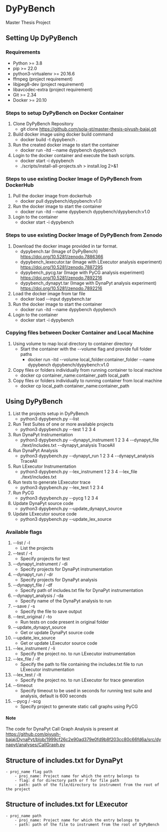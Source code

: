 # DyPyBench
Master Thesis Project

## Setting Up DyPyBench

### Requirements
- Python >= 3.8
- pip >= 22.0
- python3-virtualenv >= 20.16.6
- ffmpeg (project requirement)
- libjpeg8-dev (project requirement)
- libavcodec-extra (project requirement)
- Git >= 2.34
- Docker >= 20.10

### Steps to setup DyPyBench on Docker Container
1. Clone DyPyBench Repository
    - git clone https://github.com/sola-st/master-thesis-piyush-bajaj.git
2. Build docker image using docker build command
    - docker build -t dypybench .
3. Run the created docker image to start the container
    - docker run -itd --name dypybench dypybench
4. Login to the docker container and execute the bash scripts.
    - docker start -i dypybench
    - ./scripts/install-all-projects.sh > install.log 2>&1

### Steps to use existing Docker Image of DyPyBench from DockerHub
1. Pull the docker image from dockerhub
    - docker pull dypybench/dypybench:v1.0
2. Run the docker image to start the container
    - docker run -itd --name dypybench dypybench/dypybench:v1.0
3. Login to the container
    - docker start -i dypybench

### Steps to use existing Docker Image of DyPyBench from Zenodo
1. Download the docker image provided in tar format.
    - dypybench.tar (Image of DyPyBench) https://doi.org/10.5281/zenodo.7886366
    - dypybench_lexecutor.tar (Image with LExecutor analysis experiment) https://doi.org/10.5281/zenodo.7887295
    - dypybench_pycg.tar (Image with PyCG analysis experiment) https://doi.org/10.5281/zenodo.7892216
    - dypybench_dynapyt.tar (Image with DynaPyt analysis experiment) https://doi.org/10.5281/zenodo.7892216
2. Load the docker image from tar file
    - docker load --input dypybench.tar
3. Run the docker image to start the container
    - docker run -itd --name dypybench dypybench
4. Login to the container
    - docker start -i dypybench

### Copying files between Docker Container and Local Machine
1. Using volume to map local directory to container directory
    - Start the container with the --volume flag and provide full folder paths
        - docker run -itd --volume local_folder:container_folder --name dypybench dypybench/dypybench:v1.0
2. Copy files or folders individually from running container to local machine
    - docker cp container_name:container_path local_path 
3. Copy files or folders individually to running container from local machine
    - docker cp local_path container_name:container_path

## Using DyPyBench
1. List the projects setup in DyPyBench
    - python3 dypybench.py --list
2. Run Test Suites of one or more available projects
    - python3 dypybench.py --test 1 2 3 4
2. Run DynaPyt Instrumentation
    - python3 dypybench.py --dynapyt_instrument 1 2 3 4 --dynapyt_file ./text/includes.txt --dynapyt_analysis TraceAll
3. Run DynaPyt Analysis
    - python3 dypybench.py --dynapyt_run 1 2 3 4 --dynapyt_analysis TraceAll
4. Run LExecutor Instrumentation
    - python3 dypybench.py --lex_instrument 1 2 3 4 --lex_file ./text/includes.txt
5. Run tests to generate LExecutor trace
    - python3 dypybench.py --lex_test 1 2 3 4
6. Run PyCG
    - python3 dypybench.py --pycg 1 2 3 4
7. Update DynaPyt source code
    - python3 dypybench.py --update_dynapyt_source
8. Update LExecutor source code
    - python3 dypybench.py --update_lex_source

### Available flags
1. --list / -l 
    - List the projects
2. --test / -t
    - Specify projects for test
3. --dynapyt_instrument / -di
    - Specify projects for DynaPyt instrumentation
4. --dynapyt_run / -dr
    - Specify projects for DynaPyt analysis 
5. --dynapyt_file / -df
    - Specify path of includes.txt file for DynaPyt instrumentation
6. --dynapyt_analysis / -da
    - Specify name of the DynaPyt analysis to run
7. --save / -s
    - Specify the file to save output
8. --test_original / -to
    - Run tests on code present in original folder
9. --update_dynapyt_source
    - Get or update DynaPyt source code
10. --update_lex_source
    - Get or update LExecutor source code
11. --lex_instrument / -li
    - Specify the project no. to run LExecutor instrumentation
12. --lex_file / -lf
    - Specify the path to file containing the includes.txt file to run LExecutor instrumentation
13. --lex_test / -lt
    - Specify the project no. to run LExecutor for trace generation
14. --timeout
    - Specify timeout to be used in seconds for running test suite and analysis, default is 600 seconds
15. --pycg / -scg
    - Specify project to generate static call graphs using PyCG

#### Note
The code for DynaPyt Call Graph Analysis is present at https://github.com/piyush-bajaj/DynaPyt/blob/1999cf26c2e90ad379e0fd9b8f203cc80c66fd6a/src/dynapyt/analyses/CallGraph.py

## Structure of includes.txt for DynaPyt
    - proj_name flag path
        - proj_name: Project name for which the entry belongs to
        - flag: d for directory path or f for file path
        - path: path of the file/directory to instrument from the root of the project

## Structure of includes.txt for LExecutor
    - proj_name path
        - proj_name: Project name for which the entry belongs to
        - path: path of the file to instrument from the root of DyPyBench
